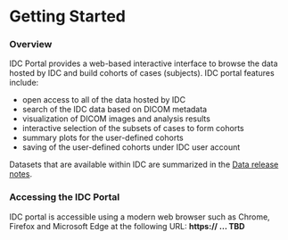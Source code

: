 # Getting Started

### Overview

IDC Portal provides a web-based interactive interface to browse the data hosted by IDC and build cohorts of cases \(subjects\). IDC portal features include:

* open access to all of the data hosted by IDC
* search of the IDC data based on DICOM metadata
* visualization of DICOM images and analysis results
* interactive selection of the subsets of cases to form cohorts
* summary plots for the user-defined cohorts
* saving of the user-defined cohorts under IDC user account

Datasets that are available within IDC are summarized in the [Data release notes](../data/data-release-notes.md).

### Accessing the IDC Portal

IDC portal is accessible using a modern web browser such as Chrome, Firefox and Microsoft Edge at the following URL: **https:// ... TBD**



